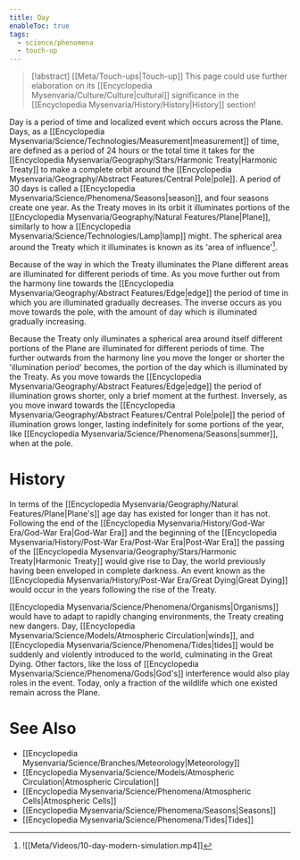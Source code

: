 ```yaml
---
title: Day
enableToc: true
tags:
  - science/phenomena
  - touch-up
---
```


> [!abstract] [[Meta/Touch-ups|Touch-up]]
> This page could use further elaboration on its [[Encyclopedia Mysenvaria/Culture/Culture|cultural]] significance in the [[Encyclopedia Mysenvaria/History/History|History]] section!

Day is a period of time and localized event which occurs across the Plane. Days, as a [[Encyclopedia Mysenvaria/Science/Technologies/Measurement|measurement]] of time, are defined as a period of 24 hours or the total time it takes for the [[Encyclopedia Mysenvaria/Geography/Stars/Harmonic Treaty|Harmonic Treaty]] to make a complete orbit around the [[Encyclopedia Mysenvaria/Geography/Abstract Features/Central Pole|pole]]. A period of 30 days is called a [[Encyclopedia Mysenvaria/Science/Phenomena/Seasons|season]], and four seasons create one year. As the Treaty moves in its orbit it illuminates portions of the [[Encyclopedia Mysenvaria/Geography/Natural Features/Plane|Plane]], similarly to how a [[Encyclopedia Mysenvaria/Science/Technologies/Lamp|lamp]] might. The spherical area around the Treaty which it illuminates is known as its 'area of influence'[^figure1].

Because of the way in which the Treaty illuminates the Plane different areas are illuminated for different periods of time. As you move further out from the harmony line towards the [[Encyclopedia Mysenvaria/Geography/Abstract Features/Edge|edge]] the period of time in which you are illuminated gradually decreases. The inverse occurs as you move towards the pole, with the amount of day which is illuminated gradually increasing.

Because the Treaty only illuminates a spherical area around itself different portions of the Plane are illuminated for different periods of time. The further outwards from the harmony line you move the longer or shorter the 'illumination period' becomes, the portion of the day which is illuminated by the Treaty. As you move towards the [[Encyclopedia Mysenvaria/Geography/Abstract Features/Edge|edge]] the period of illumination grows shorter, only a brief moment at the furthest. Inversely, as you move inward towards the [[Encyclopedia Mysenvaria/Geography/Abstract Features/Central Pole|pole]] the period of illumination grows longer, lasting indefinitely for some portions of the year, like [[Encyclopedia Mysenvaria/Science/Phenomena/Seasons|summer]], when at the pole.
# History
In terms of the [[Encyclopedia Mysenvaria/Geography/Natural Features/Plane|Plane's]] age day has existed for longer than it has not. Following the end of the [[Encyclopedia Mysenvaria/History/God-War Era/God-War Era|God-War Era]] and the beginning of the [[Encyclopedia Mysenvaria/History/Post-War Era/Post-War Era|Post-War Era]] the passing of the [[Encyclopedia Mysenvaria/Geography/Stars/Harmonic Treaty|Harmonic Treaty]] would give rise to Day, the world previously having been enveloped in complete darkness. An event known as the [[Encyclopedia Mysenvaria/History/Post-War Era/Great Dying|Great Dying]] would occur in the years following the rise of the Treaty.

[[Encyclopedia Mysenvaria/Science/Phenomena/Organisms|Organisms]] would have to adapt to rapidly changing environments, the Treaty creating new dangers. Day, [[Encyclopedia Mysenvaria/Science/Models/Atmospheric Circulation|winds]], and [[Encyclopedia Mysenvaria/Science/Phenomena/Tides|tides]] would be suddenly and violently introduced to the world, culminating in the Great Dying. Other factors, like the loss of [[Encyclopedia Mysenvaria/Science/Phenomena/Gods|God's]] interference would also play roles in the event. Today, only a fraction of the wildlife which one existed remain across the Plane.
# See Also
- [[Encyclopedia Mysenvaria/Science/Branches/Meteorology|Meteorology]]
- [[Encyclopedia Mysenvaria/Science/Models/Atmospheric Circulation|Atmospheric Circulation]]
- [[Encyclopedia Mysenvaria/Science/Phenomena/Atmospheric Cells|Atmospheric Cells]]
- [[Encyclopedia Mysenvaria/Science/Phenomena/Seasons|Seasons]]
- [[Encyclopedia Mysenvaria/Science/Phenomena/Tides|Tides]]

[^figure1]: ![[Meta/Videos/10-day-modern-simulation.mp4]]